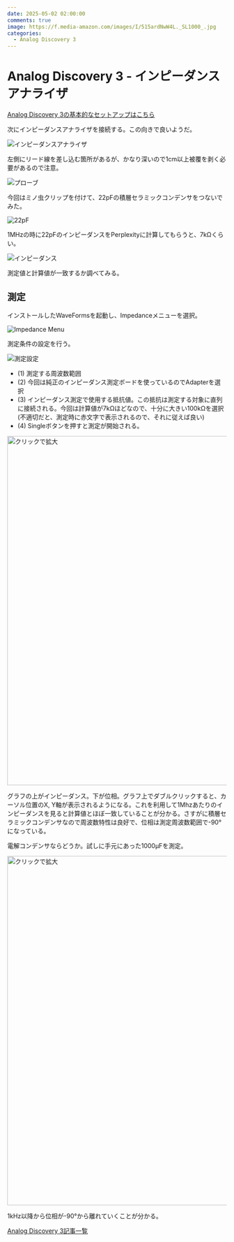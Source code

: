 ```yaml
---
date: 2025-05-02 02:00:00
comments: true
image: https://f.media-amazon.com/images/I/515ardNwW4L._SL1000_.jpg
categories:
  - Analog Discovery 3
---
```


# Analog Discovery 3 - インピーダンスアナライザ

[Analog Discovery 3の基本的なセットアップはこちら](analogDiscovery3-introduction.md)

次にインピーダンスアナライザを接続する。この向きで良いようだ。

![インピーダンスアナライザ](analogDiscovery3-impedance/impedanceAnalyzer.jpg)

左側にリード線を差し込む箇所があるが、かなり深いので1cm以上被覆を剥く必要があるので注意。

![プローブ](analogDiscovery3-impedance/probe.jpg)

今回はミノ虫クリップを付けて、22pFの積層セラミックコンデンサをつないでみた。

![22pF](analogDiscovery3-impedance/c.jpg)

1MHzの時に22pFのインピーダンスをPerplexityに計算してもらうと、7kΩくらい。

![インピーダンス](analogDiscovery3-impedance/impedance.jpg)

測定値と計算値が一致するか調べてみる。

## 測定

インストールしたWaveFormsを起動し、Impedanceメニューを選択。

![Impedance Menu](analogDiscovery3-impedance/menu.jpg)

測定条件の設定を行う。

![測定設定](analogDiscovery3-impedance/settings.jpg)

- (1) 測定する周波数範囲
- (2) 今回は純正のインピーダンス測定ボードを使っているのでAdapterを選択
- (3) インピーダンス測定で使用する抵抗値。この抵抗は測定する対象に直列に接続される。今回は計算値が7kΩほどなので、十分に大きい100kΩを選択(不適切だと、測定時に赤文字で表示されるので、それに従えば良い)
- (4) Singleボタンを押すと測定が開始される。

<a href="/ruimo-blog/blog/analogDiscovery3-impedance/mesured.jpg" target="_blank">
  <img src="/ruimo-blog/blog/analogDiscovery3-impedance/mesured.jpg" width="800" alt="クリックで拡大">
</a>

グラフの上がインピーダンス。下が位相。グラフ上でダブルクリックすると、カーソル位置のX, Y軸が表示されるようになる。これを利用して1Mhzあたりのインピーダンスを見ると計算値とほぼ一致していることが分かる。さすがに積層セラミックコンデンサなので周波数特性は良好で、位相は測定周波数範囲で-90°になっている。

電解コンデンサならどうか。試しに手元にあった1000μFを測定。

<a href="/ruimo-blog/blog/analogDiscovery3-impedance/capacitor.jpg" target="_blank">
  <img src="/ruimo-blog/blog/analogDiscovery3-impedance/capacitor.jpg" width="800" alt="クリックで拡大">
</a>

1kHz以降から位相が-90°から離れていくことが分かる。

[Analog Discovery 3記事一覧](/ruimo-blog/blog/category/analog-discovery-3)
